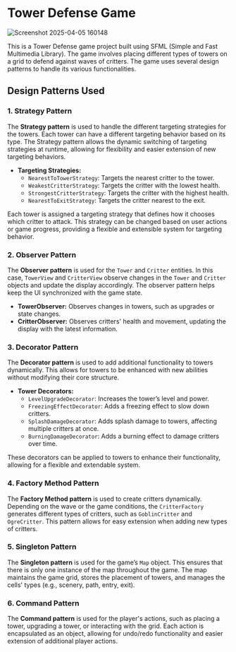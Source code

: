 # Tower Defense Game

![Screenshot 2025-04-05 160148](https://github.com/user-attachments/assets/ed154c02-fbb0-4621-a529-e7461c94ec9d)


This is a Tower Defense game project built using SFML (Simple and Fast Multimedia Library). The game involves placing different types of towers on a grid to defend against waves of critters. The game uses several design patterns to handle its various functionalities.

## Design Patterns Used

### 1. **Strategy Pattern**
The **Strategy pattern** is used to handle the different targeting strategies for the towers. Each tower can have a different targeting behavior based on its type. The Strategy pattern allows the dynamic switching of targeting strategies at runtime, allowing for flexibility and easier extension of new targeting behaviors.

- **Targeting Strategies:**
  - `NearestToTowerStrategy`: Targets the nearest critter to the tower.
  - `WeakestCritterStrategy`: Targets the critter with the lowest health.
  - `StrongestCritterStrategy`: Targets the critter with the highest health.
  - `NearestToExitStrategy`: Targets the critter nearest to the exit.

Each tower is assigned a targeting strategy that defines how it chooses which critter to attack. This strategy can be changed based on user actions or game progress, providing a flexible and extensible system for targeting behavior.

### 2. **Observer Pattern**
The **Observer pattern** is used for the `Tower` and `Critter` entities. In this case, `TowerView` and `CritterView` observe changes in the `Tower` and `Critter` objects and update the display accordingly. The observer pattern helps keep the UI synchronized with the game state.

- **TowerObserver:** Observes changes in towers, such as upgrades or state changes.
- **CritterObserver:** Observes critters' health and movement, updating the display with the latest information.

### 3. **Decorator Pattern**
The **Decorator pattern** is used to add additional functionality to towers dynamically. This allows for towers to be enhanced with new abilities without modifying their core structure.

- **Tower Decorators:**
  - `LevelUpgradeDecorator`: Increases the tower’s level and power.
  - `FreezingEffectDecorator`: Adds a freezing effect to slow down critters.
  - `SplashDamageDecorator`: Adds splash damage to towers, affecting multiple critters at once.
  - `BurningDamageDecorator`: Adds a burning effect to damage critters over time.

These decorators can be applied to towers to enhance their functionality, allowing for a flexible and extendable system.

### 4. **Factory Method Pattern**
The **Factory Method pattern** is used to create critters dynamically. Depending on the wave or the game conditions, the `CritterFactory` generates different types of critters, such as `GoblinCritter` and `OgreCritter`. This pattern allows for easy extension when adding new types of critters.

### 5. **Singleton Pattern**
The **Singleton pattern** is used for the game’s `Map` object. This ensures that there is only one instance of the map throughout the game. The map maintains the game grid, stores the placement of towers, and manages the cells' types (e.g., scenery, path, entry, exit).

### 6. **Command Pattern**
The **Command pattern** is used for the player's actions, such as placing a tower, upgrading a tower, or interacting with the grid. Each action is encapsulated as an object, allowing for undo/redo functionality and easier extension of additional player actions.


